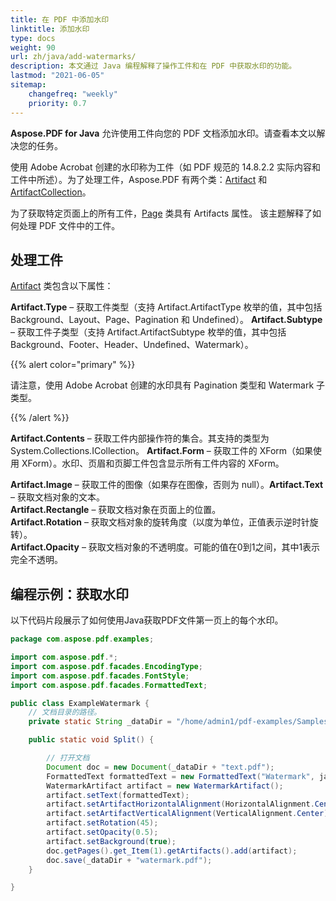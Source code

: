 ```yaml
---
title: 在 PDF 中添加水印
linktitle: 添加水印
type: docs
weight: 90
url: zh/java/add-watermarks/
description: 本文通过 Java 编程解释了操作工件和在 PDF 中获取水印的功能。
lastmod: "2021-06-05"
sitemap:
    changefreq: "weekly"
    priority: 0.7
---
```


**Aspose.PDF for Java** 允许使用工件向您的 PDF 文档添加水印。请查看本文以解决您的任务。

使用 Adobe Acrobat 创建的水印称为工件（如 PDF 规范的 14.8.2.2 实际内容和工件中所述）。为了处理工件，Aspose.PDF 有两个类：[Artifact](https://reference.aspose.com/pdf/java/com.aspose.pdf/Artifact) 和 [ArtifactCollection](https://reference.aspose.com/pdf/java/com.aspose.pdf.class-use/artifactcollection)。

为了获取特定页面上的所有工件，[Page](https://reference.aspose.com/pdf/java/com.aspose.pdf.class-use/Page) 类具有 Artifacts 属性。
 该主题解释了如何处理 PDF 文件中的工件。

## 处理工件

[Artifact](https://reference.aspose.com/pdf/java/com.aspose.pdf/Artifact) 类包含以下属性：

**Artifact.Type** – 获取工件类型（支持 Artifact.ArtifactType 枚举的值，其中包括 Background、Layout、Page、Pagination 和 Undefined）。
**Artifact.Subtype** – 获取工件子类型（支持 Artifact.ArtifactSubtype 枚举的值，其中包括 Background、Footer、Header、Undefined、Watermark）。

{{% alert color="primary" %}}

请注意，使用 Adobe Acrobat 创建的水印具有 Pagination 类型和 Watermark 子类型。

{{% /alert %}}

**Artifact.Contents** – 获取工件内部操作符的集合。其支持的类型为 System.Collections.ICollection。
**Artifact.Form** – 获取工件的 XForm（如果使用 XForm）。水印、页眉和页脚工件包含显示所有工件内容的 XForm。

**Artifact.Image** – 获取工件的图像（如果存在图像，否则为 null）。**Artifact.Text** – 获取文档对象的文本。  
**Artifact.Rectangle** – 获取文档对象在页面上的位置。  
**Artifact.Rotation** – 获取文档对象的旋转角度（以度为单位，正值表示逆时针旋转）。  
**Artifact.Opacity** – 获取文档对象的不透明度。可能的值在0到1之间，其中1表示完全不透明。

## 编程示例：获取水印

以下代码片段展示了如何使用Java获取PDF文件第一页上的每个水印。

```java
package com.aspose.pdf.examples;

import com.aspose.pdf.*;
import com.aspose.pdf.facades.EncodingType;
import com.aspose.pdf.facades.FontStyle;
import com.aspose.pdf.facades.FormattedText;

public class ExampleWatermark {
    // 文档目录的路径。
    private static String _dataDir = "/home/admin1/pdf-examples/Samples/";

    public static void Split() {

        // 打开文档
        Document doc = new Document(_dataDir + "text.pdf");      
        FormattedText formattedText = new FormattedText("Watermark", java.awt.Color.BLUE, FontStyle.Courier, EncodingType.Identity_h, true, 72.0F);
        WatermarkArtifact artifact = new WatermarkArtifact();        
        artifact.setText(formattedText);        
        artifact.setArtifactHorizontalAlignment(HorizontalAlignment.Center);
        artifact.setArtifactVerticalAlignment(VerticalAlignment.Center);
        artifact.setRotation(45);
        artifact.setOpacity(0.5);
        artifact.setBackground(true);
        doc.getPages().get_Item(1).getArtifacts().add(artifact);
        doc.save(_dataDir + "watermark.pdf");
    }

}  
```